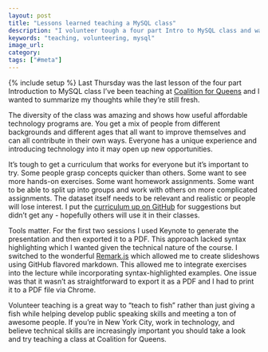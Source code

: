 ```yaml
---
layout: post
title: "Lessons learned teaching a MySQL class"
description: "I volunteer tough a four part Intro to MySQL class and wanted to share some of the lessons I learned."
keywords: "teaching, volunteering, mysql"
image_url:
category:
tags: ["#meta"]
---
```

{% include setup %}
Last Thursday was the last lesson of the four part Introduction to MySQL class I’ve been teaching at <a href="http://www.c4q.nyc/" target="_blank">Coalition for Queens</a> and I wanted to summarize my thoughts while they’re still fresh.

The diversity of the class was amazing and shows how useful affordable technology programs are. You get a mix of people from different backgrounds and different ages that all want to improve themselves and can all contribute in their own ways. Everyone has a unique experience and introducing technology into it may open up new opportunities.

It’s tough to get a curriculum that works for everyone but it’s important to try. Some people grasp concepts quicker than others. Some want to see more hands-on exercises. Some want homework assignments. Some want to be able to split up into groups and work with others on more complicated assignments. The dataset itself needs to be relevant and realistic or people will lose interest. I put the <a href="https://dangoldin.github.io/mysql-class/" target="_blank">curriculum up on GitHub</a> for suggestions but didn’t get any - hopefully others will use it in their classes.

Tools matter. For the first two sessions I used Keynote to generate the presentation and then exported it to a PDF. This approach lacked syntax highlighting which I wanted given the technical nature of the course. I switched to the wonderful <a href="http://remarkjs.com/#1" target="_blank">Remark.js</a> which allowed me to create slideshows using GitHub flavored markdown. This allowed me to integrate exercises into the lecture while incorporating syntax-highlighted examples. One issue was that it wasn’t as straightforward to export it as a PDF and I had to print it to a PDF file via Chrome.

Volunteer teaching is a great way to “teach to fish” rather than just giving a fish while helping develop public speaking skills and meeting a ton of awesome people. If you’re in New York City, work in technology, and believe technical skills are increasingly important you should take a look and try teaching a class at Coalition for Queens.